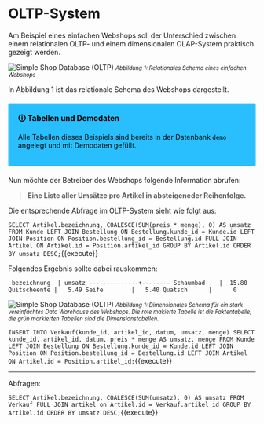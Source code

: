 # OLTP-System
Am Beispiel eines einfachen Webshops soll der Unterschied zwischen einem relationalen OLTP- und einem dimensionalen OLAP-System praktisch gezeigt werden.

![Simple Shop Database (OLTP)](oltp_simple_shop_database.svg)
<i style="font-size: 80%">Abbildung 1: Relationales Schema eines einfachen Webshops</i>

In Abbildung 1 ist das relationale Schema des Webshops dargestellt. 

<div style="background: #29bfff; width: 100%; border-radius: 3px; box-sizing: border-box; padding: 20px; margin: 20px 0; color: black">
    <div style="position: relative; font-size: 110%; font-weight: bold">🛈 Tabellen und Demodaten</div>
    <p>Alle Tabellen dieses Beispiels sind bereits in der Datenbank <code>demo</code> angelegt und mit Demodaten gefüllt.</p>
</div>

Nun möchte der Betreiber des Webshops folgende Information abrufen:

> **Eine Liste aller Umsätze pro Artikel in absteigeneder Reihenfolge.**

Die entsprechende Abfrage im OLTP-System sieht wie folgt aus:

`SELECT Artikel.bezeichnung, COALESCE(SUM(preis * menge), 0) AS umsatz FROM Kunde
LEFT JOIN Bestellung ON Bestellung.kunde_id = Kunde.id
LEFT JOIN Position ON Position.bestellung_id = Bestellung.id
FULL JOIN Artikel ON Artikel.id = Position.artikel_id
GROUP BY Artikel.id
ORDER BY umsatz DESC;`{{execute}}

Folgendes Ergebnis sollte dabei rauskommen:

` bezeichnung  | umsatz
--------------+--------
 Schaumbad    |  15.80
 Quitscheente |   5.49
 Seife        |   5.40
 Quatsch      |      0`

 ![Simple Shop Database (OLTP)](olap_simple_shop_database.svg)
<i style="font-size: 80%">Abbildung 1: Dimensionales Schema für ein stark vereinfachtes Data Warehouse des Webshops. Die rote makierte Tabelle ist die Faktentabelle, die grün markierten Tabellen sind die Dimensionstabellen.</i>

`INSERT INTO Verkauf(kunde_id, artikel_id, datum, umsatz, menge)
SELECT kunde_id, artikel_id, datum, preis * menge AS umsatz, menge FROM Kunde
LEFT JOIN Bestellung ON Bestellung.kunde_id = Kunde.id
LEFT JOIN Position ON Position.bestellung_id = Bestellung.id
LEFT JOIN Artikel ON Artikel.id = Position.artikel_id;`{{execute}}

---

Abfragen:

`SELECT Artikel.bezeichnung, COALESCE(SUM(umsatz), 0) AS umsatz FROM Verkauf
FULL JOIN artikel on Artikel.id = Verkauf.artikel_id
GROUP BY Artikel.id
ORDER BY umsatz DESC;`{{execute}}